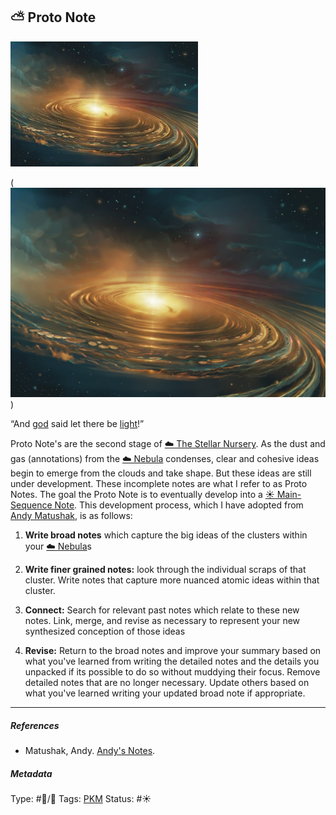 ## ⛅️ Proto Note

![300](AE36B437-00D7-4FF1-ABA1-3F4D7206892C.jpeg)

( ![300](%E2%9A%99%EF%B8%8F%20Tools/%F0%9F%93%B8%20Images/05247EF8-7C83-4E59-BB86-FBA95A151ABE.jpeg) )

“And [god](Urizen.md) said let there be [light](Novel%20experience%20and%20information%20is%20handled%20by%20the%20right%20hemisphere,%20and%20is%20handled%20by%20the%20left%20hemisphere%20once%20it%20becomes%20familiar.md)!”

Proto Note's are the second stage of [☁️ The Stellar Nursery](The%20Stellar%20Nursery). As the dust and gas (annotations) from the [☁️ Nebula](Nebula) condenses, clear and cohesive ideas begin to emerge from the clouds and take shape. But these ideas are still under development. These incomplete notes are what I refer to as Proto Notes. The goal the Proto Note is to eventually develop into a  [☀️ Main-Sequence Note](Main-Sequence%20Note). This development process, which I have adopted from [Andy Matushak](), is as follows:

1. **Write broad notes** which capture the big ideas of the clusters within your [☁️ Nebula](Nebula)s

1. **Write finer grained notes:** look through the individual scraps of that cluster. Write notes that capture more nuanced atomic ideas within that cluster.

1. **Connect:** Search for relevant past notes which relate to these new notes. Link, merge,  and revise as necessary to represent your new synthesized conception of those ideas

1. **Revise:** Return to the broad notes and improve your summary based on what you've learned from writing the detailed notes and the details you unpacked if its possible to do so without muddying their focus. Remove detailed notes that are no longer necessary. Update others based on what you've learned writing your updated broad note if appropriate.

---

##### References

* Matushak, Andy. [Andy's Notes](Andy's%20Notes.md).

##### Metadata

Type: #🔵/🔵 
Tags: [PKM](PKM.md)
Status: #☀️ 
